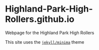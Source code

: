 # Highland-Park-High-Rollers.github.io
Webpage for the Highland Park High Rollers

This site uses the [`jekyll/minima`](https://github.com/jekyll/minima/tree/master) theme